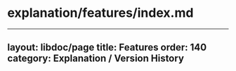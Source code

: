 # explanation/features/index.md
---
layout: libdoc/page
title: Features
order: 140
category: Explanation / Version History
---

